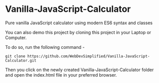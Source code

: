 # Vanilla-JavaScript-Calculator
Pure vanilla JavaScript calculator using modern ES6 syntax and classes

You can also demo this project by cloning this project in your Laptop or Computer.

To do so, run the following command -

```
git clone https://github.com/WebDevSimplified/Vanilla-JavaScript-Calculator.git
```

Then you click on the newly created Vanilla-JavaScript-Calculator folder and open the index.html file in your preferred browser.
